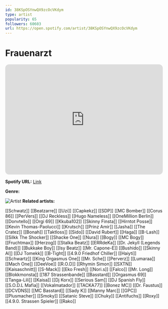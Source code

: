 ```yaml
---
id: 38KSpOSYnwQX9zcOcVKdym
type: artist
popularity: 65
followers: 60603
url: https://open.spotify.com/artist/38KSpOSYnwQX9zcOcVKdym
---
```

# Frauenarzt

<iframe style="border-radius:12px" src="https://open.spotify.com/embed/artist/38KSpOSYnwQX9zcOcVKdym" width="100%" height="352" frameBorder="0" allowfullscreen="" allow="autoplay; clipboard-write; encrypted-media; fullscreen; picture-in-picture" loading="lazy"></iframe>

**Spotify URL:** [Link](https://open.spotify.com/artist/38KSpOSYnwQX9zcOcVKdym)

**Genre:** 

![Artist](https://i.scdn.co/image/ab6761610000e5eb2bb2f9576a979081047e576c)
**Related artists:**

[[Schwatz]]
[[Beatzarre]]
[[Uzi]]
[[Capkekz]]
[[SDP]]
[[MC Bomber]]
[[Corus 86]]
[[PerVers]]
[[DJ Reckless]]
[[Hugo Nameless]]
[[OneMillion Berlin]]
[[Donvtello]]
[[Orgi 69]]
[[Kkuba102]]
[[Skinny Finsta]]
[[Hirntot Posse]]
[[Kevin Thomas-Paolucci]]
[[Krutsch]]
[[Prinz Amir]]
[[Jasha]]
[[The Cratez]]
[[Bonah]]
[[Taktloss]]
[[Sido]]
[[David Rubert]]
[[Haga]]
[[B-Lash]]
[[Silkk The Shocker]]
[[Shacke One]]
[[Nura]]
[[Bogy]]
[[MC Bogy]]
[[Fruchtmax]]
[[Herzog]]
[[Stalka Beatz]]
[[ERRdeKa]]
[[Dr. Jekyll (Legends Band)]]
[[Bukkake Boy]]
[[Isy Beatz]]
[[Mr. Capone-E]]
[[Bushido]]
[[Skinny Al]]
[[DJ Tomekk]]
[[B-Tight]]
[[4.9.0 Friedhof Chiller]]
[[Haiyti]]
[[Schwartz]]
[[King Orgasmus One]]
[[Mr. Sche]]
[[Perverz]]
[[Lumaraa]]
[[Mach One]]
[[DeeVoe]]
[[R.O.D]]
[[Rhymin Simon]]
[[SXTN]]
[[Kaisaschnitt]]
[[S-Mack]]
[[Eko Fresh]]
[[Nori.s]]
[[Falco]]
[[Mr. Long]]
[[Blokkmonsta]]
[[187 Strassenbande]]
[[Basstard]]
[[Orgasmus 69]]
[[Tanga-Lili]]
[[Kaisa]]
[[Dj Korx]]
[[Serious Sam]]
[[DJ Spanish Fly]]
[[S.O.D.L Mafia]]
[[Vokalmatador]]
[[TACKA77]]
[[Bonez MC]]
[[Dr. Faustus]]
[[DCVDNS]]
[[MC Basstard]]
[[Sady K]]
[[Manny Marc]]
[[GPC]]
[[Plusmacher]]
[[Smoky]]
[[Satanic Steve]]
[[Chuky]]
[[Antifuchs]]
[[Roxy]]
[[4.9.0. Strassen Spieler]]
[[Rako]]
